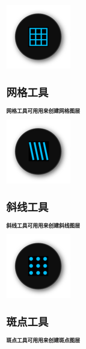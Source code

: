 ﻿![Image](Images/Tools_PatternGridTool.png)
# **网格工具**
**网格工具可用用来创建网格图层**


![Image](Images/Tools_PatternDiagonalTool.png)
# **斜线工具**
**斜线工具可用用来创建斜线图层**


![Image](Images/Tools_PatternSpottedTool.png)
# **斑点工具**
**斑点工具可用用来创建斑点图层**